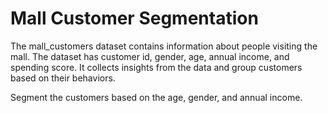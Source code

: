 # Mall Customer Segmentation

The mall_customers dataset contains information about people visiting the mall. The dataset has customer id, gender, age, annual income, and spending score. It collects insights from the data and group customers based on their behaviors.

Segment the customers based on the age, gender, and annual income.
